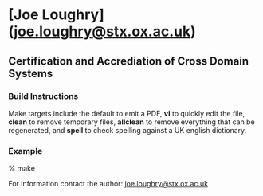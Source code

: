 [Joe Loughry] (joe.loughry@stx.ox.ac.uk)
============

Certification and Accrediation of Cross Domain Systems
------------------------------------------------------

### Build Instructions
Make targets include the default to emit a PDF, **vi** to quickly edit the file, **clean** to remove
temporary files, **allclean** to remove everything that can be regenerated, and **spell** to check
spelling against a UK english dictionary.

### Example
  % make

For information contact the author: joe.loughry@stx.ox.ac.uk

